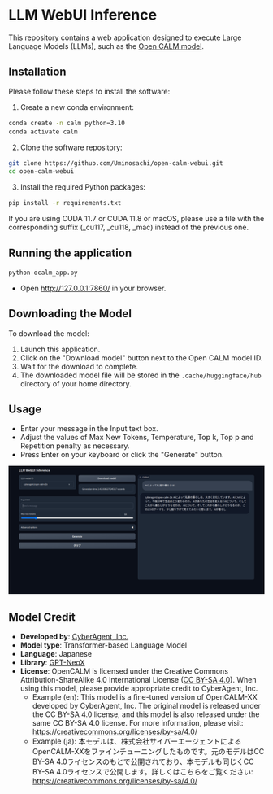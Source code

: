 # LLM WebUI Inference

This repository contains a web application designed to execute Large Language Models (LLMs), such as the [Open CALM model](https://huggingface.co/cyberagent).

## Installation

Please follow these steps to install the software:

1. Create a new conda environment:

```bash
conda create -n calm python=3.10
conda activate calm
```

2. Clone the software repository:

```bash
git clone https://github.com/Uminosachi/open-calm-webui.git
cd open-calm-webui
```

3. Install the required Python packages:

```bash
pip install -r requirements.txt
```

If you are using CUDA 11.7 or CUDA 11.8 or macOS, please use a file with the corresponding suffix (_cu117, _cu118, _mac) instead of the previous one.

## Running the application

```bash
python ocalm_app.py
```

* Open http://127.0.0.1:7860/ in your browser.

## Downloading the Model

To download the model:

1. Launch this application.
2. Click on the "Download model" button next to the Open CALM model ID.
3. Wait for the download to complete.
4. The downloaded model file will be stored in the `.cache/huggingface/hub` directory of your home directory.

## Usage

* Enter your message in the Input text box.
* Adjust the values of Max New Tokens, Temperature, Top k, Top p and Repetition penalty as necessary.
* Press Enter on your keyboard or click the "Generate" button.

![UI image](images/open-calm-webui_ui_image_1.png)

## Model Credit

* **Developed by**: [CyberAgent, Inc.](https://www.cyberagent.co.jp/)
* **Model type**: Transformer-based Language Model
* **Language**: Japanese
* **Library**: [GPT-NeoX](https://github.com/EleutherAI/gpt-neox)
* **License**: OpenCALM is licensed under the Creative Commons Attribution-ShareAlike 4.0 International License ([CC BY-SA 4.0](https://creativecommons.org/licenses/by-sa/4.0/)). When using this model, please provide appropriate credit to CyberAgent, Inc.
  * Example (en): This model is a fine-tuned version of OpenCALM-XX developed by CyberAgent, Inc. The original model is released under the CC BY-SA 4.0 license, and this model is also released under the same CC BY-SA 4.0 license. For more information, please visit: https://creativecommons.org/licenses/by-sa/4.0/
  * Example (ja): 本モデルは、株式会社サイバーエージェントによるOpenCALM-XXをファインチューニングしたものです。元のモデルはCC BY-SA 4.0ライセンスのもとで公開されており、本モデルも同じくCC BY-SA 4.0ライセンスで公開します。詳しくはこちらをご覧ください: https://creativecommons.org/licenses/by-sa/4.0/
